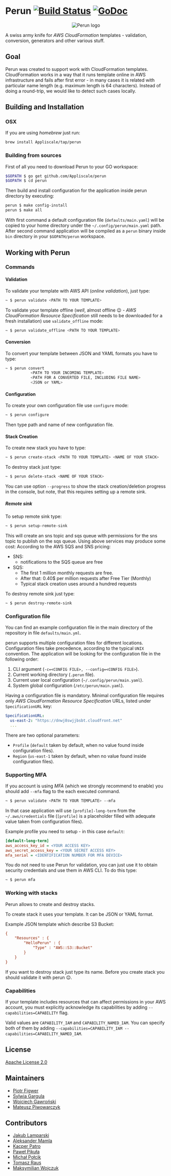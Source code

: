 # Perun [![Build Status](https://travis-ci.org/Appliscale/perun.svg?branch=master)](https://travis-ci.org/Appliscale/perun) [![GoDoc](https://godoc.org/github.com/Appliscale/perun?status.svg)](https://godoc.org/github.com/Appliscale/perun)

<p align="center">
<img src="perun_logo.png" alt="Perun logo">
</p>

A swiss army knife for *AWS CloudFormation* templates - validation, conversion, generators and other various stuff.

## Goal

Perun was created to support work with CloudFormation templates. CloudFormation works in a way that it runs template online in AWS infrastructure and fails after first error - in many cases it is related with particular name length (e.g. maximum length is 64 characters). Instead of doing a round-trip, we would like to detect such cases locally.

## Building and Installation

### OSX

If you are using *homebrew* just run:

```bash
brew install Appliscale/tap/perun
```

### Building from sources

First of all you need to download Perun to your GO workspace:

```bash
$GOPATH $ go get github.com/Appliscale/perun
$GOPATH $ cd perun
```

Then build and install configuration for the application inside perun directory by executing:

```bash
perun $ make config-install
perun $ make all
```

With first command a default configuration file (`defaults/main.yaml`) will be copied to your home directory under the `~/.config/perun/main.yaml` path. After second command application will be compiled as a `perun` binary inside `bin` directory in your `$GOPATH/perun` workspace.

## Working with Perun

### Commands

#### Validation
To validate your template with AWS API (*online validation*), just type:

```bash
~ $ perun validate <PATH TO YOUR TEMPLATE>
```

To validate your template offline (*well*, almost offline :wink: - *AWS CloudFormation Resource Specification* still needs to be downloaded for a fresh installation) use `validate_offline` mode:

```bash
~ $ perun validate_offline <PATH TO YOUR TEMPLATE>
```

#### Conversion
To convert your template between JSON and YAML formats you have to type:

```bash
~ $ perun convert
           <PATH TO YOUR INCOMING TEMPLATE>
           <PATH FOR A CONVERTED FILE, INCLUDING FILE NAME>
           <JSON or YAML>
```
#### Configuration
To create your own configuration file use `configure` mode:

```bash
~ $ perun configure
```
Then type path and name of new configuration file.

#### Stack Creation
To create new stack you have to type:

```bash
~ $ perun create-stack <PATH TO YOUR TEMPLATE> <NAME OF YOUR STACK>
```

To destroy stack just type:

```bash
~ $ perun delete-stack <NAME OF YOUR STACK>
```

You can use option ``--progress`` to show the stack creation/deletion progress in the console, but
note, that this requires setting up a remote sink.

##### Remote sink

To setup remote sink type:

```bash
~ $ perun setup-remote-sink
```

This will create an sns topic and sqs queue with permissions for the sns topic to publish on the sqs
queue. Using above services may produce some cost: 
According to the AWS SQS and SNS pricing:
- SNS:
  - notifications to the SQS queue are free
- SQS:
  - The first 1 million monthly requests are free.
  - After that: 0.40$ per million requests after Free Tier (Monthly)
  - Typical stack creation uses around a hundred requests
  
To destroy remote sink just type:

```bash
~ $ perun destroy-remote-sink
``` 

### Configuration file

You can find an example configuration file in the main directory of the repository in file `defaults/main.yml`.

perun supports multiple configuration files for different locations. Configuration files take precedence, according to the typical `UNIX` convention. The application will be looking for the configuration file in the following order:

1. CLI argument (`-c=<CONFIG FILE>, --config=<CONFIG FILE>`).
2. Current working directory (`.perun` file).
3. Current user local configuration (`~/.config/perun/main.yaml`).
4. System global configuration (`/etc/perun/main.yaml`).

Having a configuration file is mandatory. Minimal configuration file requires only *AWS CloudFormation Resource Specification* URLs, listed under `SpecificationURL` key:

```yaml
SpecificationURL:
  us-east-2: "https://dnwj8swjjbsbt.cloudfront.net"
  ...
```

There are two optional parameters:

* `Profile` (`default` taken by default, when no value found inside configuration files).
* `Region` (`us-east-1` taken by default, when no value found inside configuration files).

### Supporting  MFA

If you account is using *MFA* (which we strongly recommend to enable) you should add `--mfa` flag to the each executed command.

```bash
~ $ perun validate <PATH TO YOUR TEMPLATE> --mfa
```

In that case application will use `[profile]-long-term` from the `~/.aws/credentials` file (`[profile]` is a placeholder filled with adequate value taken from configuration files).

Example profile you need to setup - in this case `default`:

```ini
[default-long-term]
aws_access_key_id = <YOUR ACCESS KEY>
aws_secret_access_key = <YOUR SECRET ACCESS KEY>
mfa_serial = <IDENTIFICATION NUMBER FOR MFA DEVICE>
```
You do not need to use Perun for validation, you can just use it to obtain security credentials and use them in AWS CLI. To do this type:

```bash
~ $ perun mfa
```

### Working with stacks

Perun allows to create and destroy stacks.

To create stack it uses your template. It can be JSON or YAML format.

Example JSON template which describe S3 Bucket:

```ini
{
    "Resources" : {
        "HelloPerun" : {
            "Type" : "AWS::S3::Bucket"
        }
    }
}
```

If you want to destroy stack just type its name.
Before you create stack you should validate it with perun :wink:.

### Capabilities

If your template includes resources that can affect permissions in your AWS account, 
you must explicitly acknowledge its capabilities by adding `--capabilities=CAPABILITY` flag.

Valid values are `CAPABILITY_IAM` and `CAPABILITY_NAMED_IAM`.
You can specify both of them by adding `--capabilities=CAPABILITY_IAM --capabilities=CAPABILITY_NAMED_IAM`.

## License

[Apache License 2.0](LICENSE)

## Maintainers

- [Piotr Figwer](https://github.com/pfigwer)
- [Sylwia Gargula](https://github.com/SylwiaGargula)
- [Wojciech Gawroński](https://github.com/afronski)
- [Mateusz Piwowarczyk](https://github.com/piwowarc)

## Contributors

- [Jakub Lamparski](https://github.com/jlampar)
- [Aleksander Mamla](https://github.com/amamla)
- [Kacper Patro](https://github.com/morfeush22)
- [Paweł Pikuła](https://github.com/ppikula)
- [Michał Połcik](https://github.com/mwpolcik)
- [Tomasz Raus](https://github.com/rusty-2)
- [Maksymilian Wojczuk](https://github.com/maxiwoj)
